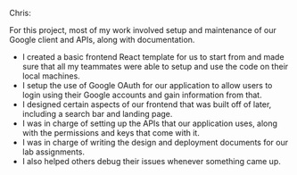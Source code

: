 Chris:

For this project, most of my work involved setup and maintenance of our Google client and APIs, along with documentation.

- I created a basic frontend React template for us to start from and made sure that all my teammates were able to setup and use the code on their local machines.
- I setup the use of Google OAuth for our application to allow users to login using their Google accounts and gain information from that.
- I designed certain aspects of our frontend that was built off of later, including a search bar and landing page.
- I was in charge of setting up the APIs that our application uses, along with the permissions and keys that come with it.
- I was in charge of writing the design and deployment documents for our lab assignments.
- I also helped others debug their issues whenever something came up.
